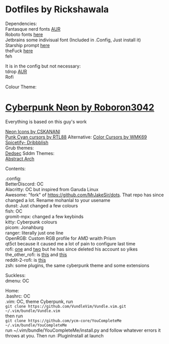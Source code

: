 # Dotfiles by Rickshawala                                                  

Dependencies:                                                                   
Fantasque nerd fonts [AUR](https://aur.archlinux.org/packages/ttf-fantasque-sans-mono/)                                          
Roboto fonts [here](https://fonts.google.com/specimen/Roboto)                                          
Jetbrains some indivisual font (Included in .Config, Just install it)        
Starship prompt [here](https://starship.rs/)                        
theFuck [here](https://github.com/nvbn/thefuck)               
feh

It is in the config but not necessary:        
tdrop [AUR](https://aur.archlinux.org/packages/tdrop/)  
Rofi   

Colour Theme: 
# [Cyberpunk Neon by Roboron3042](https://github.com/Roboron3042/Cyberpunk-Neon)  
Everything is based on this guy's work  
  
  
  
[Neon Icons by CSKANANI](https://store.kde.org/p/1358970/)  
[Punk Cyan cursors by RTL88](https://store.kde.org/p/1333537/) Alternative: [Color Cursors by WMK69](https://store.kde.org/p/999761/)  
[Spicetify- Dribbblish](https://github.com/morpheusthewhite/spicetify-themes/tree/master/Dribbblish)       
Grub themes:	
	[Dedsec](https://github.com/vandalsoul/dedsec-grub2-theme/)	
Sddm Themes:	
	[Abstract Arch](https://www.pling.com/p/1580200)     
      

Contents:  

.config:  
  BetterDiscord: OC  
  Alacritty: OC but inspired from Garuda Linux  
  Awesome: "fork" of https://github.com/MrJakeSir/dots. That repo has since changed a lot. Rename mohanlal to your usename                    
  dunst: Just changed a few colours  
  fish: OC 	      
  gromit-mpx: changed a few keybinds     
  kitty: Cyberpunk colours     
  picom: Jonahburg   
  ranger: literally just one line  
  OpenRGB: Custom RGB profile for AMD wraith Prism      
  qt5ct because it caused me a lot of pain to configure last time      
  rofi: [one](https://github.com/joni22u/rofi) and [two]( https://www.reddit.com/r/unixporn/comments/qnyihv/oc_few_rofi_themes_pt_2/) but he has since deleted his account so yikes                                
	the_other_rofi: is [this](https://www.reddit.com/r/unixporn/comments/sgsbdv/oc_rofi_for_everything/) and [this](https://github.com/niraj998/Rofi-Scripts)     
	reddit-2-rofi: is [this](https://github.com/adi1090x/rofi)                        
  zsh: some plugins, the same cyberpunk theme and some extensions                      

Suckless:  
  dmenu: OC  

Home:     
  .bashrc: OC      
  .vim: OC, theme Cyberpunk, run                     
		`git clone https://github.com/VundleVim/Vundle.vim.git ~/.vim/bundle/Vundle.vim`                         
		then run                        
		`git clone https://github.com/ycm-core/YouCompleteMe ~/.vim/bundle/YouCompleteMe`                                    
		run ~/.vim/bundle/YouCompleteMe/install.py and follow whatever errors it throws at you. Then run :PluginInstall at launch

